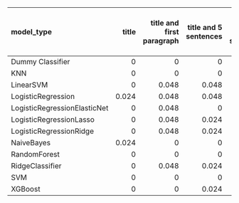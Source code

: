| model_type                   |   title |   title and first paragraph |   title and 5 sentences |   title and 10 sentences |   title and first sentence each paragraph | raw text   |
|:-----------------------------|--------:|----------------------------:|------------------------:|-------------------------:|------------------------------------------:|:-----------|
| Dummy Classifier             |   0     |                       0     |                   0     |                    0     |                                     0     | 0.000      |
| KNN                          |   0     |                       0     |                   0     |                    0     |                                     0     | 0.000      |
| LinearSVM                    |   0     |                       0.048 |                   0.048 |                    0.071 |                                     0.024 | 0.071      |
| LogisticRegression           |   0.024 |                       0.048 |                   0.048 |                    0.071 |                                     0.048 | 0.071      |
| LogisticRegressionElasticNet |   0     |                       0.048 |                   0     |                    0.071 |                                     0.071 | **0.143**  |
| LogisticRegressionLasso      |   0     |                       0.048 |                   0.024 |                    0.024 |                                     0.024 | 0.119      |
| LogisticRegressionRidge      |   0     |                       0.048 |                   0.024 |                    0.071 |                                     0     | 0.095      |
| NaiveBayes                   |   0.024 |                       0     |                   0     |                    0     |                                     0.024 | 0.000      |
| RandomForest                 |   0     |                       0     |                   0     |                    0.048 |                                     0.024 | 0.071      |
| RidgeClassifier              |   0     |                       0.048 |                   0.024 |                    0.071 |                                     0     | 0.095      |
| SVM                          |   0     |                       0     |                   0     |                    0     |                                     0.048 | 0.000      |
| XGBoost                      |   0     |                       0     |                   0.024 |                    0     |                                     0.048 | 0.024      |